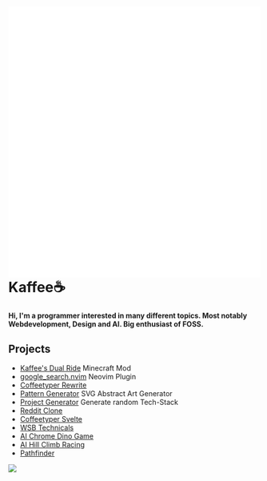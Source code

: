 <img align="right" src="https://raw.githubusercontent.com/0ql/0ql/main/github-metrics.svg" alt="metrics"/>

# Kaffee☕

#### Hi, I'm a programmer interested in many different topics. Most notably Webdevelopment, Design and AI. Big enthusiast of FOSS.

## Projects

- [Kaffee's Dual Ride](https://github.com/0ql/kaffees_dual_ride) Minecraft Mod
- [google_search.nvim](https://github.com/0ql/google_search.nvim) Neovim Plugin
- [Coffeetyper Rewrite](https://github.com/0ql/coffeetyper)
- [Pattern Generator](https://github.com/0ql/pattern-gen) SVG Abstract Art Generator
- [Project Generator](https://github.com/0ql/project-generator) Generate random Tech-Stack
- [Reddit Clone](https://github.com/0ql/redditclone)
- [Coffeetyper Svelte](https://github.com/0ql/Coffeetyper-Svelte)
- [WSB Technicals](https://github.com/0ql/wsb)
- [AI Chrome Dino Game](https://github.com/0ql/AI-Chrome-Dino-Game)
- [AI Hill Climb Racing](https://github.com/0ql/AI-Hill-Climb-Racing)
- [Pathfinder](https://github.com/0ql/Pathfinder)

<img src="https://github-readme-stats.vercel.app/api/top-langs/?username=0ql&layout=compact&theme=github_dark&langs_count=20&hide_border=true&show_icons=true" />
